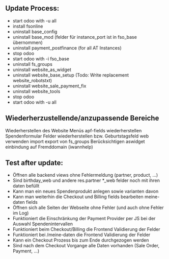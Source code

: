 
## Update Process:
- start odoo with -u all
- install fsonline
- uninstall base_config
- uninstall base_mod (felder für instance_port ist in fso_base übernommen)
- uninstall payment_postfinance (for all AT Instances)
- stop odoo
- start odoo with -i fso_base
- uninstall fs_groups
- uninstall website_as_widget
- uninstall website_base_setup (Todo: Write replacement website_robotstxt)
- uninstall website_sale_payment_fix
- uninstall website_tools
- stop odoo
- start odoo with -u all

## Wiederherzustellende/anzupassende Bereiche
Wiederherstellen des Website Menüs
apf-fields wiederherstellen
Spendenformular Felder wiederherstellen bzw. Geburtstagsfeld web verwenden
import export von fs_groups
Berücksichtigen aswidget einbindung auf Fremddomain (iwannhelp)

## Test after update:
- Öffnen alle backend views ohne Fehlermeldung (partner, product, ...)
- Sind birthday_web und andere res.partner *_web felder noch mit ihren daten befüllt
- Kann man ein neues Spendenprodukt anlegen sowie varianten davon
- Kann man weiterhin die Checkout und Billing fields bearbeiten meine-daten fields
- Öffnen sich alle Seiten der Webseite ohne Fehler (und auch ohne Fehler im Log)
- Funktioniert die Einschränkung der Payment Provider per JS bei der Auswahl Spendenintervallen
- Funktioniert beim Checkout/Billing die Frontend Validierung der Felder
- Funktioniert bei /meine-daten die Frontend Validierung der Felder
- Kann ein Checkout Prozess bis zum Ende durchgezogen werden
- Sind nach dem Checkout Vorgange alle Daten vorhanden (Sale Order, Payment, ...)
